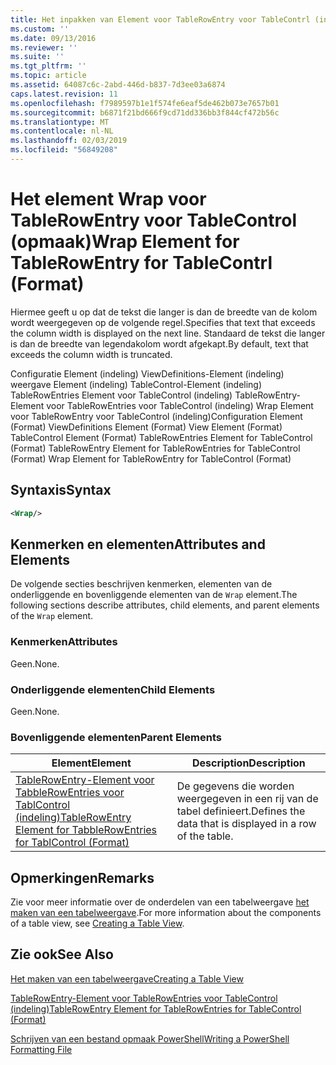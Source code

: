 ```yaml
---
title: Het inpakken van Element voor TableRowEntry voor TableContrl (indeling) | Microsoft Docs
ms.custom: ''
ms.date: 09/13/2016
ms.reviewer: ''
ms.suite: ''
ms.tgt_pltfrm: ''
ms.topic: article
ms.assetid: 64087c6c-2abd-446d-b837-7d3ee03a6874
caps.latest.revision: 11
ms.openlocfilehash: f7989597b1e1f574fe6eaf5de462b073e7657b01
ms.sourcegitcommit: b6871f21bd666f9cd71dd336bb3f844cf472b56c
ms.translationtype: MT
ms.contentlocale: nl-NL
ms.lasthandoff: 02/03/2019
ms.locfileid: "56849208"
---
```

# <a name="wrap-element-for-tablerowentry-for-tablecontrl--format"></a><span data-ttu-id="b52f5-102">Het element Wrap voor TableRowEntry voor TableControl (opmaak)</span><span class="sxs-lookup"><span data-stu-id="b52f5-102">Wrap Element for TableRowEntry for TableContrl  (Format)</span></span>

<span data-ttu-id="b52f5-103">Hiermee geeft u op dat de tekst die langer is dan de breedte van de kolom wordt weergegeven op de volgende regel.</span><span class="sxs-lookup"><span data-stu-id="b52f5-103">Specifies that text that exceeds the column width is displayed on the next line.</span></span> <span data-ttu-id="b52f5-104">Standaard de tekst die langer is dan de breedte van legendakolom wordt afgekapt.</span><span class="sxs-lookup"><span data-stu-id="b52f5-104">By default, text that exceeds the column width is truncated.</span></span>

<span data-ttu-id="b52f5-105">Configuratie Element (indeling) ViewDefinitions-Element (indeling) weergave Element (indeling) TableControl-Element (indeling) TableRowEntries Element voor TableControl (indeling) TableRowEntry-Element voor TableRowEntries voor TableControl (indeling) Wrap Element voor TableRowEntry voor TableControl (indeling)</span><span class="sxs-lookup"><span data-stu-id="b52f5-105">Configuration Element (Format) ViewDefinitions Element (Format) View Element (Format) TableControl Element (Format) TableRowEntries Element for TableControl (Format) TableRowEntry Element for TableRowEntries for TableControl (Format) Wrap Element for TableRowEntry for TableControl (Format)</span></span>

## <a name="syntax"></a><span data-ttu-id="b52f5-106">Syntaxis</span><span class="sxs-lookup"><span data-stu-id="b52f5-106">Syntax</span></span>

```xml
<Wrap/>
```

## <a name="attributes-and-elements"></a><span data-ttu-id="b52f5-107">Kenmerken en elementen</span><span class="sxs-lookup"><span data-stu-id="b52f5-107">Attributes and Elements</span></span>

<span data-ttu-id="b52f5-108">De volgende secties beschrijven kenmerken, elementen van de onderliggende en bovenliggende elementen van de `Wrap` element.</span><span class="sxs-lookup"><span data-stu-id="b52f5-108">The following sections describe attributes, child elements, and parent elements of the `Wrap` element.</span></span>

### <a name="attributes"></a><span data-ttu-id="b52f5-109">Kenmerken</span><span class="sxs-lookup"><span data-stu-id="b52f5-109">Attributes</span></span>

<span data-ttu-id="b52f5-110">Geen.</span><span class="sxs-lookup"><span data-stu-id="b52f5-110">None.</span></span>

### <a name="child-elements"></a><span data-ttu-id="b52f5-111">Onderliggende elementen</span><span class="sxs-lookup"><span data-stu-id="b52f5-111">Child Elements</span></span>

<span data-ttu-id="b52f5-112">Geen.</span><span class="sxs-lookup"><span data-stu-id="b52f5-112">None.</span></span>

### <a name="parent-elements"></a><span data-ttu-id="b52f5-113">Bovenliggende elementen</span><span class="sxs-lookup"><span data-stu-id="b52f5-113">Parent Elements</span></span>

|<span data-ttu-id="b52f5-114">Element</span><span class="sxs-lookup"><span data-stu-id="b52f5-114">Element</span></span>|<span data-ttu-id="b52f5-115">Description</span><span class="sxs-lookup"><span data-stu-id="b52f5-115">Description</span></span>|
|-------------|-----------------|
|[<span data-ttu-id="b52f5-116">TableRowEntry-Element voor TabbleRowEntries voor TablControl (indeling)</span><span class="sxs-lookup"><span data-stu-id="b52f5-116">TableRowEntry Element for TabbleRowEntries for TablControl (Format)</span></span>](./tablerowentry-element-for-tablerowentroes-for-tablecontrol-format.md)|<span data-ttu-id="b52f5-117">De gegevens die worden weergegeven in een rij van de tabel definieert.</span><span class="sxs-lookup"><span data-stu-id="b52f5-117">Defines the data that is displayed in a row of the table.</span></span>|

## <a name="remarks"></a><span data-ttu-id="b52f5-118">Opmerkingen</span><span class="sxs-lookup"><span data-stu-id="b52f5-118">Remarks</span></span>

<span data-ttu-id="b52f5-119">Zie voor meer informatie over de onderdelen van een tabelweergave [het maken van een tabelweergave](./creating-a-table-view.md).</span><span class="sxs-lookup"><span data-stu-id="b52f5-119">For more information about the components of a table view, see [Creating a Table View](./creating-a-table-view.md).</span></span>

## <a name="see-also"></a><span data-ttu-id="b52f5-120">Zie ook</span><span class="sxs-lookup"><span data-stu-id="b52f5-120">See Also</span></span>

[<span data-ttu-id="b52f5-121">Het maken van een tabelweergave</span><span class="sxs-lookup"><span data-stu-id="b52f5-121">Creating a Table View</span></span>](./creating-a-table-view.md)

[<span data-ttu-id="b52f5-122">TableRowEntry-Element voor TableRowEntries voor TableControl (indeling)</span><span class="sxs-lookup"><span data-stu-id="b52f5-122">TableRowEntry Element for TableRowEntries for TableControl (Format)</span></span>](./tablerowentry-element-for-tablerowentroes-for-tablecontrol-format.md)

[<span data-ttu-id="b52f5-123">Schrijven van een bestand opmaak PowerShell</span><span class="sxs-lookup"><span data-stu-id="b52f5-123">Writing a PowerShell Formatting File</span></span>](./writing-a-powershell-formatting-file.md)
